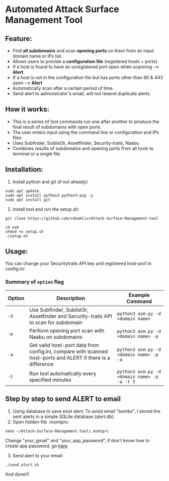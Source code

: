 # Automated Attack Surface Management Tool

## Feature:
- Find **all subdomains** and scan **opening ports** on them from an input domain name or IPs list.
- Allows users to provide a **configuration file** (registered hosts + ports). 
- If a host is found to have an unregistered port open when scanning --> **Alert** 
- If a host is not in the configuration file but has ports other than 80 & 443 open --> **Alert**
- Automatically scan after a certain period of time.
- Send alert to administrator's email, will not resend duplicate alerts.

## How it works:
- This is a series of tool commands run one after another to produce the final result of subdomains with open ports.
- The user enters input using the command line or configuration and IPs files
- Uses Subfinder, Sublist3r, Assetfinder, Security-trails, Naabu
- Combines results of subdomains and opening ports from all tools to terminal or a single file

## Installation:
1. Install python and git (if not already)
```
sudo apt update
sudo apt install python3 python3-pip -y
sudo apt install git
```
2. Install tool and run the setup.sh:
```
git clone https://github.com/vdnamliv/Attack-Surface-Management-tool
```
```
cd asm
chmod +x setup.sh
./setup.sh
```

## Usage:
  You can change your Securitytrails API key and registered host-port in config.ini
  ### Summary of <code>option</code> flag

| Option      | Description                                           | Example Command                                           |
|-------------|-------------------------------------------------------|----------------------------------------------------------|
| `-d`      | Use Subfinder, Sublist3r, Assetfinder and Security-trails API to scan for subdomain   | `python3 asm.py -d <domain name> ` |
| `-p`      | Perform opening port scan with Naabu on subdomains      | `python3 asm.py -d <domain name> -p` |
| `-a` | Get valid host-port data from config.ini, compare with scanned host-ports and ALERT if there is a difference | `python3 asm.py -d <domain name> -p -a` |
| `-t` | Run tool automatically every specified minutes | `python3 asm.py -d <domain name> -p -a -t 5` |

## Step by step to send ALERT to email
1. Using database to save exist alert:
To avoid email "bombs", I stored the sent alerts in a simple SQLite database (alert.db).
2. Open hidden file .msmtprc:
```
nano ~/Attack-Surface-Management-tool/.msmtprc
```
Change "your_gmail" and "your_app_password", if don't know how to create app password, go [here](https://myaccount.google.com/apppasswords?pli=1&rapt=AEjHL4OVlHBZyIzfrw29E_Q4mYB5-Ei_wmrnL7Bw5Mvr51ST_6r9yfNADQL6wxYkdzGYKzB5DULwwhRcJaOEfKjloUDyhUbRCHUonLcj99aCP6EDXzOBBFM)

3. Send alert to your email:
```
./send_alert.sh
```
And done!!!
